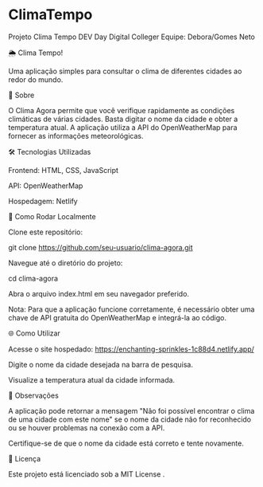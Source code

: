# ClimaTempo
Projeto Clima Tempo DEV Day Digital Colleger
Equipe: Debora/Gomes Neto

🌦️ Clima Tempo!

Uma aplicação simples para consultar o clima de diferentes cidades ao redor do mundo.

🚀 Sobre

O Clima Agora permite que você verifique rapidamente as condições climáticas de várias cidades. Basta digitar o nome da cidade e obter a temperatura atual. A aplicação utiliza a API do OpenWeatherMap para fornecer as informações meteorológicas.

🛠️ Tecnologias Utilizadas

Frontend: HTML, CSS, JavaScript

API: OpenWeatherMap

Hospedagem: Netlify

🔧 Como Rodar Localmente

Clone este repositório:

git clone https://github.com/seu-usuario/clima-agora.git


Navegue até o diretório do projeto:

cd clima-agora


Abra o arquivo index.html em seu navegador preferido.

Nota: Para que a aplicação funcione corretamente, é necessário obter uma chave de API gratuita do OpenWeatherMap
 e integrá-la ao código.

🌐 Como Utilizar

Acesse o site hospedado: https://enchanting-sprinkles-1c88d4.netlify.app/

Digite o nome da cidade desejada na barra de pesquisa.

Visualize a temperatura atual da cidade informada.

📝 Observações

A aplicação pode retornar a mensagem "Não foi possível encontrar o clima de uma cidade com este nome" se o nome da cidade não for reconhecido ou se houver problemas na conexão com a API.

Certifique-se de que o nome da cidade está correto e tente novamente.

📄 Licença

Este projeto está licenciado sob a MIT License
.
